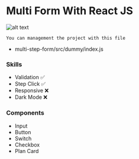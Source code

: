 
# Multi Form With React JS

![alt text](https://user-images.githubusercontent.com/21203901/226134032-603aef49-ca0b-40d8-b58f-be6b29e94d67.png)

``You can management the project with this file `` 
- multi-step-form/src/dummy/index.js

### Skills

- Validation :white_check_mark:
- Step Click :white_check_mark:
- Responsive :x:
- Dark Mode :x:

### Components

- Input
- Button
- Switch
- Checkbox
- Plan Card
